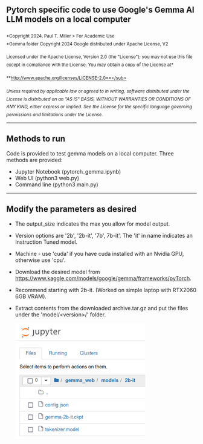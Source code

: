 ## Pytorch specific code to use Google's Gemma AI LLM models on a local computer  
  
<sub>*Copyright 2024, Paul T. Miller > For Academic Use  
*Gemma folder Copyright 2024 Google distributed under Apache License, V2</sub> 

<sub>Licensed under the Apache License, Version 2.0 (the "License");
you may not use this file except in compliance with the License.
You may obtain a copy of the License at*</sub>

<sub>**http://www.apache.org/licenses/LICENSE-2.0**</sub>

<sub>*Unless required by applicable law or agreed to in writing, software
distributed under the License is distributed on an "AS IS" BASIS,
WITHOUT WARRANTIES OR CONDITIONS OF ANY KIND, either express or implied.
See the License for the specific language governing permissions and
limitations under the License.*</sub>

***
## Methods to run
Code is provided to test gemma models on a local computer. Three methods are provided:

+ Jupyter Notebook (pytorch_gemma.ipynb)
+ Web UI (python3 web.py)
+ Command line (python3 main.py)

*** 
## Modify the parameters as desired
+ The output_size indicates the max you allow for model output.  
+ Version options are '2b', '2b-it', '7b', 7b-it'. The 'it' in name indicates an Instruction Tuned model.   
+ Machine - use 'cuda' if you have cuda installed with an Nvidia GPU, otherwise use 'cpu'.  
+ Download the desired model from https://www.kaggle.com/models/google/gemma/frameworks/pyTorch.   
+ Recommend starting with 2b-it. (Worked on simple laptop with RTX2060 6GB VRAM).  
+ Extract contents from the downloaded archive.tar.gz and put the files under the 'model/\<version\>/' folder.  

  <img src="models/2b_it_pic.png">

